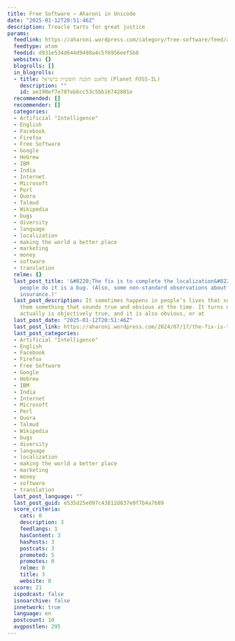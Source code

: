 ```yaml
---
title: Free Software – Aharoni in Unicode
date: "2025-01-12T20:51:46Z"
description: Treacle tarts for great justice
params:
  feedlink: https://aharoni.wordpress.com/category/free-software/feed/atom/
  feedtype: atom
  feedid: d931e534d644d9498a4c5f6956eef5b8
  websites: {}
  blogrolls: []
  in_blogrolls:
  - title: פלאנט תוכנה חופשית בישראל (Planet FOSS-IL)
    description: ""
    id: ae190ef7e78febbcc53c5bb16742801e
  recommended: []
  recommender: []
  categories:
  - Artificial "Intelligence"
  - English
  - Facebook
  - Firefox
  - Free Software
  - Google
  - Hebrew
  - IBM
  - India
  - Internet
  - Microsoft
  - Perl
  - Quora
  - Talmud
  - Wikipedia
  - bugs
  - diversity
  - language
  - localization
  - making the world a better place
  - marketing
  - money
  - software
  - translation
  relme: {}
  last_post_title: '&#8220;The fix is to complete the localization&#8221;. Not letting
    people do it is a bug. (Also, some non-standard observations about American health
    insurance.)'
  last_post_description: It sometimes happens in people’s lives that someone tells
    them something that sounds true and obvious at the time. It turns out that it
    actually is objectively true, and it is also obvious, or at
  last_post_date: "2025-01-12T20:51:46Z"
  last_post_link: https://aharoni.wordpress.com/2024/07/17/the-fix-is-to-complete-the-localization/
  last_post_categories:
  - Artificial "Intelligence"
  - English
  - Facebook
  - Firefox
  - Free Software
  - Google
  - Hebrew
  - IBM
  - India
  - Internet
  - Microsoft
  - Perl
  - Quora
  - Talmud
  - Wikipedia
  - bugs
  - diversity
  - language
  - localization
  - making the world a better place
  - marketing
  - money
  - software
  - translation
  last_post_language: ""
  last_post_guid: e535d25e097c43812d837e0f7b4a7689
  score_criteria:
    cats: 0
    description: 3
    feedlangs: 1
    hasContent: 3
    hasPosts: 3
    postcats: 3
    promoted: 5
    promotes: 0
    relme: 0
    title: 3
    website: 0
  score: 21
  ispodcast: false
  isnoarchive: false
  innetwork: true
  language: en
  postcount: 10
  avgpostlen: 295
---
```

